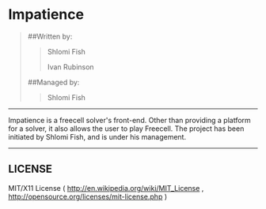 Impatience
==

> ##Written by:
>
> > Shlomi Fish
> > 
> > Ivan Rubinson
> >
> ##Managed by:
>
> > Shlomi Fish
> >

***

Impatience is a freecell solver's front-end. Other than providing a platform for a solver, it also allows the user to play Freecell.
The project has been initiated by Shlomi Fish, and is under his management.

***


LICENSE
--

MIT/X11 License ( http://en.wikipedia.org/wiki/MIT_License , http://opensource.org/licenses/mit-license.php )
